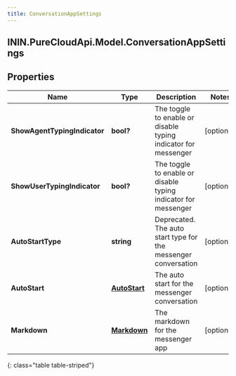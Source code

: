 ```yaml
---
title: ConversationAppSettings
---
```

## ININ.PureCloudApi.Model.ConversationAppSettings

## Properties

|Name | Type | Description | Notes|
|------------ | ------------- | ------------- | -------------|
| **ShowAgentTypingIndicator** | **bool?** | The toggle to enable or disable typing indicator for messenger | [optional] |
| **ShowUserTypingIndicator** | **bool?** | The toggle to enable or disable typing indicator for messenger | [optional] |
| **AutoStartType** | **string** | Deprecated. The auto start type for the messenger conversation | [optional] |
| **AutoStart** | [**AutoStart**](AutoStart.html) | The auto start for the messenger conversation | [optional] |
| **Markdown** | [**Markdown**](Markdown.html) | The markdown for the messenger app | [optional] |
{: class="table table-striped"}


